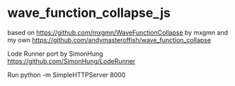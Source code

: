 # wave_function_collapse_js

based on https://github.com/mxgmn/WaveFunctionCollapse by mxgmn
and my own https://github.com/andymasteroffish/wave_function_collapse

Lode Runner port by SimonHung https://github.com/SimonHung/LodeRunner



Run python -m SimpleHTTPServer 8000